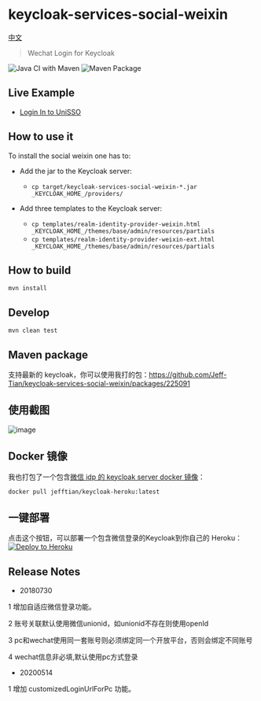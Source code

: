 # keycloak-services-social-weixin

[中文](README_zh-CN.md)

> Wechat Login for Keycloak

![Java CI with Maven](https://github.com/Jeff-Tian/keycloak-services-social-weixin/workflows/Java%20CI%20with%20Maven/badge.svg)
![Maven Package](https://github.com/Jeff-Tian/keycloak-services-social-weixin/workflows/Maven%20Package/badge.svg)

## Live Example

- [Login In to UniSSO](https://keycloak.jiwai.win/auth/realms/UniHeart/protocol/openid-connect/auth?response_type=code&redirect_uri=http%3A%2F%2Fsso.jiwai.win%2Fkeycloak%2Flogin&client_id=UniHeart-Client-Local-3000)

## How to use it

To install the social weixin one has to:

* Add the jar to the Keycloak server:
  * `cp target/keycloak-services-social-weixin-*.jar _KEYCLOAK_HOME_/providers/`

* Add three templates to the Keycloak server:
  * `cp templates/realm-identity-provider-weixin.html _KEYCLOAK_HOME_/themes/base/admin/resources/partials`
  * `cp templates/realm-identity-provider-weixin-ext.html _KEYCLOAK_HOME_/themes/base/admin/resources/partials`
  
## How to build

```shell script
mvn install
```

## Develop

```shell script
mvn clean test
```

## Maven package
支持最新的 keycloak，你可以使用我打的包：https://github.com/Jeff-Tian/keycloak-services-social-weixin/packages/225091

## 使用截图
![image](https://user-images.githubusercontent.com/3367820/82117152-fdfd0300-97a0-11ea-8e10-02c9d9838a0a.png)

## Docker 镜像

我也打包了一个包含[微信 idp 的 keycloak server docker 镜像](https://hub.docker.com/repository/docker/jefftian/keycloak-heroku)：

```shell script
docker pull jefftian/keycloak-heroku:latest
```

## 一键部署
点击这个按钮，可以部署一个包含微信登录的Keycloak到你自己的 Heroku：
[![Deploy to Heroku](https://www.herokucdn.com/deploy/button.svg)](https://dashboard.heroku.com/new?button-url=https%3A%2F%2Fgithub.com%2FJeff-Tian%2Fkeycloak-heroku&template=https%3A%2F%2Fgithub.com%2FJeff-Tian%2Fkeycloak-heroku)

## Release Notes

* 20180730

1 增加自适应微信登录功能。

2 账号关联默认使用微信unionid，如unionid不存在则使用openId

3 pc和wechat使用同一套账号则必须绑定同一个开放平台，否则会绑定不同账号

4 wechat信息非必填,默认使用pc方式登录

* 20200514

1 增加 customizedLoginUrlForPc 功能。